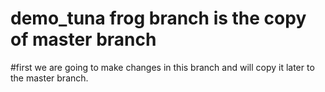 # demo_tuna frog branch is the copy of master branch
#first we are going to make changes in this branch and will copy it later to the master branch.
